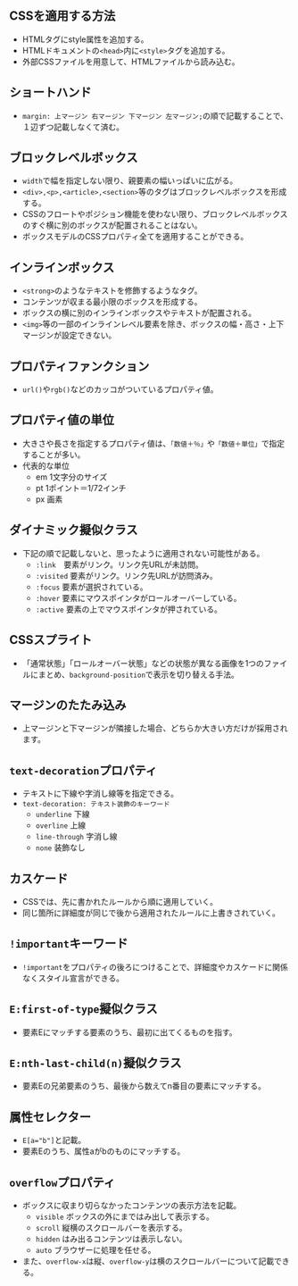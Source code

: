 ## CSSを適用する方法
- HTMLタグにstyle属性を追加する。
- HTMLドキュメントの`<head>`内に`<style>`タグを追加する。
- 外部CSSファイルを用意して、HTMLファイルから読み込む。

## ショートハンド
- `margin: 上マージン 右マージン 下マージン 左マージン;`の順で記載することで、１辺ずつ記載しなくて済む。

## ブロックレベルボックス
- `width`で幅を指定しない限り、親要素の幅いっぱいに広がる。
- `<div>,<p>,<article>,<section>`等のタグはブロックレベルボックスを形成する。
- CSSのフロートやポジション機能を使わない限り、ブロックレベルボックスのすぐ横に別のボックスが配置されることはない。
- ボックスモデルのCSSプロパティ全てを適用することができる。

## インラインボックス
- `<strong>`のようなテキストを修飾するようなタグ。
- コンテンツが収まる最小限のボックスを形成する。
- ボックスの横に別のインラインボックスやテキストが配置される。
- `<img>`等の一部のインラインレベル要素を除き、ボックスの幅・高さ・上下マージンが設定できない。 

## プロパティファンクション
- `url()`や`rgb()`などのカッコがついているプロパティ値。

## プロパティ値の単位
- 大きさや長さを指定するプロパティ値は、`「数値＋％」`や`「数値＋単位」`で指定することが多い。
- 代表的な単位
    - em 1文字分のサイズ
    - pt 1ポイント＝1/72インチ
    - px 画素

## ダイナミック擬似クラス
- 下記の順で記載しないと、思ったように適用されない可能性がある。
    - `:link`　要素がリンク。リンク先URLが未訪問。
    - `:visited` 要素がリンク。リンク先URLが訪問済み。
    - `:focus` 要素が選択されている。
    - `:hover` 要素にマウスポインタがロールオーバーしている。
    - `:active` 要素の上でマウスポインタが押されている。

## CSSスプライト
- 「通常状態」「ロールオーバー状態」などの状態が異なる画像を1つのファイルにまとめ、`background-position`で表示を切り替える手法。

## マージンのたたみ込み
- 上マージンと下マージンが隣接した場合、どちらか大きい方だけが採用されます。

## `text-decoration`プロパティ
- テキストに下線や字消し線等を指定できる。
- `text-decoration: テキスト装飾のキーワード`
    - `underline` 下線
    - `overline` 上線
    - `line-through` 字消し線
    - `none` 装飾なし

## カスケード
- CSSでは、先に書かれたルールから順に適用していく。
- 同じ箇所に詳細度が同じで後から適用されたルールに上書きされていく。

## `!important`キーワード
- `!important`をプロパティの後ろにつけることで、詳細度やカスケードに関係なくスタイル宣言ができる。

## `E:first-of-type`擬似クラス
- 要素Eにマッチする要素のうち、最初に出てくるものを指す。

## `E:nth-last-child(n)`擬似クラス
- 要素Eの兄弟要素のうち、最後から数えてn番目の要素にマッチする。

## 属性セレクター
- `E[a="b"]`と記載。
- 要素Eのうち、属性aがbのものにマッチする。

## `overflow`プロパティ
- ボックスに収まり切らなかったコンテンツの表示方法を記載。
    - `visible` ボックスの外にまではみ出して表示する。
    - `scroll` 縦横のスクロールバーを表示する。
    - `hidden` はみ出るコンテンツは表示しない。 
    - `auto` ブラウザーに処理を任せる。
- また、`overflow-x`は縦、`overflow-y`は横のスクロールバーについて記載できる。
